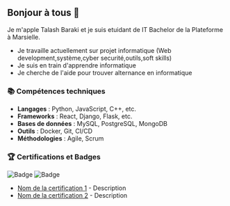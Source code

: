 ## Bonjour à tous 👋

Je m'apple Talash Baraki et je suis etuidant de IT Bachelor de la Plateforme à Marsielle.
- Je travaille actuellement sur projet informatique (Web development,système,cyber securité,outils,soft skills)
- Je suis en train d'apprendre informatique
- Je cherche de l'aide pour trouver alternance en informatique

### 📚 Compétences techniques

- **Langages** : Python, JavaScript, C++, etc.
- **Frameworks** : React, Django, Flask, etc.
- **Bases de données** : MySQL, PostgreSQL, MongoDB
- **Outils** : Docker, Git, CI/CD
- **Méthodologies** : Agile, Scrum

### 🏆 Certifications et Badges
![Badge](https://img.shields.io/badge/Certification-Awesome_Certificate-blue) 
![Badge](https://img.shields.io/badge/Contributor-Open_Source-red)
- [Nom de la certification 1](lien_vers_certificat) - Description
- [Nom de la certification 2](lien_vers_certificat) - Description


<!--
**talash-baraki/talash-baraki** is a ✨ _special_ ✨ repository because its `README.md` (this file) appears on your GitHub profile.

Here are some ideas to get you started:

- 🔭 I’m currently working on ...
- 🌱 I’m currently learning ...
- 👯 I’m looking to collaborate on ...
- 🤔 I’m looking for help with ...
- 💬 Ask me about ...
- 📫 How to reach me: ...
- 😄 Pronouns: ...
- ⚡ Fun fact: ...
-->
